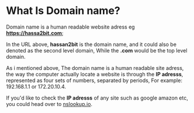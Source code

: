 # What Is Domain name?

Domain name is a human readable website adress eg **https://hassa2bit.com**;

In the URL above, **hassan2bit** is the domain name, and it could also be denoted as the second level domain, While the **.com** would be the top level domain.

As i mentioned above, The domain name is a human readable site adress, the way the computer actually locate a website is through the **IP adresss**, represented as four sets of numbers, separated by periods, For example: 192.168.1.1 or 172.20.10.4.

If you'd like to check the **IP adresss** of any site such as google amazon etc, you could head over to [nslookup.io](https://www.nslookup.io/).
